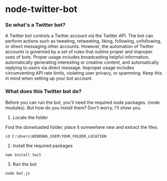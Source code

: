 # node-twitter-bot
### So what's a Twitter bot?
A Twitter bot controls a Twitter account via the Twitter API. The bot can perform actions such as tweeting, retweeting, liking, following, unfollowing, or direct messaging other accounts. However, the automation of Twitter accounts is governed by a set of rules that outline proper and improper uses of bots. Proper usage includes broadcasting helpful information, automatically generating interesting or creative content, and automatically replying to users via direct message. Improper usage includes circumventing API rate limits, violating user privacy, or spamming. Keep this in mind when setting up your bot account.

### What does this Twitter bot do?
Before you can run the bot, you'll need the required node packages. (node modules).
But how do you install them? Don't worry, I'll show you.

1. Locate the folder

Find the donwloaded folder, place it somewhere new and extract the files.
```
cd C:\Users\WINDOWS_USER\YOUR_FOLDER_LOCATION
```

2. Install the required packages
```
npm install twit
```

3. Run the bot
```
node bot.js
```
